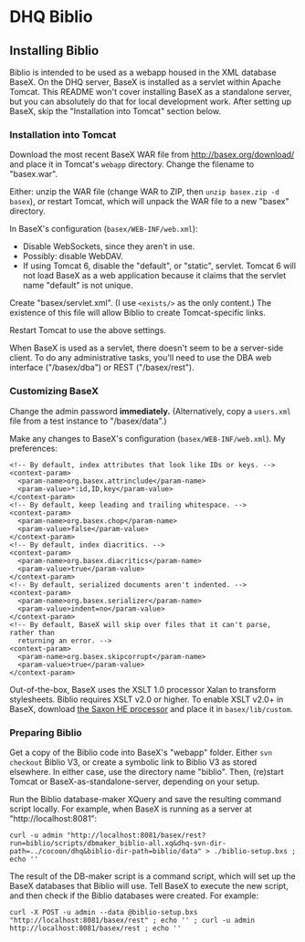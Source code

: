# DHQ Biblio


## Installing Biblio

Biblio is intended to be used as a webapp housed in the XML database BaseX. On the DHQ server, BaseX is installed as a servlet within Apache Tomcat. This README won't cover installing BaseX as a standalone server, but you can absolutely do that for local development work. After setting up BaseX, skip the "Installation into Tomcat" section below.


### Installation into Tomcat

Download the most recent BaseX WAR file from <http://basex.org/download/> and place it in Tomcat's `webapp` directory. Change the filename to "basex.war".

Either: unzip the WAR file (change WAR to ZIP, then `unzip basex.zip -d basex`), _or_ restart Tomcat, which will unpack the WAR file to a new "basex" directory.

In BaseX's configuration (`basex/WEB-INF/web.xml`):

* Disable WebSockets, since they aren't in use.
* Possibly: disable WebDAV.
* If using Tomcat 6, disable the "default", or "static", servlet. Tomcat 6 will not load BaseX as a web application because it claims that the servlet name "default" is not unique.

Create "basex/servlet.xml". (I use `<exists/>` as the only content.) The existence of this file will allow Biblio to create Tomcat-specific links.

Restart Tomcat to use the above settings.

When BaseX is used as a servlet, there doesn't seem to be a server-side client. To do any administrative tasks, you'll need to use the DBA web interface ("/basex/dba") or REST ("/basex/rest").


### Customizing BaseX

Change the admin password **immediately.** (Alternatively, copy a `users.xml` file from a test instance to "/basex/data".)

Make any changes to BaseX's configuration (`basex/WEB-INF/web.xml`). My preferences:

    <!-- By default, index attributes that look like IDs or keys. -->
    <context-param>
      <param-name>org.basex.attrinclude</param-name>
      <param-value>*:id,ID,key</param-value>
    </context-param>
    <!-- By default, keep leading and trailing whitespace. -->
    <context-param>
      <param-name>org.basex.chop</param-name>
      <param-value>false</param-value>
    </context-param>
    <!-- By default, index diacritics. -->
    <context-param>
      <param-name>org.basex.diacritics</param-name>
      <param-value>true</param-value>
    </context-param>
    <!-- By default, serialized documents aren't indented. -->
    <context-param>
      <param-name>org.basex.serializer</param-name>
      <param-value>indent=no</param-value>
    </context-param>
    <!-- By default, BaseX will skip over files that it can't parse, rather than 
      returning an error. -->
    <context-param>
      <param-name>org.basex.skipcorrupt</param-name>
      <param-value>true</param-value>
    </context-param>

Out-of-the-box, BaseX uses the XSLT 1.0 processor Xalan to transform stylesheets. Biblio requires XSLT v2.0 or higher. To enable XSLT v2.0+ in BaseX, download [the Saxon HE processor](https://sourceforge.net/projects/saxon/files/) and place it in `basex/lib/custom`.


### Preparing Biblio

Get a copy of the Biblio code into BaseX's "webapp" folder. Either `svn checkout` Biblio V3, or create a symbolic link to Biblio V3 as stored elsewhere. In either case, use the directory name "biblio". Then, (re)start Tomcat or BaseX-as-standalone-server, depending on your setup.

Run the Biblio database-maker XQuery and save the resulting command script locally. For example, when BaseX is running as a server at "http://localhost:8081":

    curl -u admin "http://localhost:8081/basex/rest?run=biblio/scripts/dbmaker_biblio-all.xq&dhq-svn-dir-path=../cocoon/dhq&biblio-dir-path=biblio/data" > ./biblio-setup.bxs ; echo ''

The result of the DB-maker script is a command script, which will set up the BaseX databases that Biblio will use. Tell BaseX to execute the new script, and then check if the Biblio databases were created. For example:

    curl -X POST -u admin --data @biblio-setup.bxs "http://localhost:8081/basex/rest" ; echo '' ; curl -u admin http://localhost:8081/basex/rest ; echo ''

